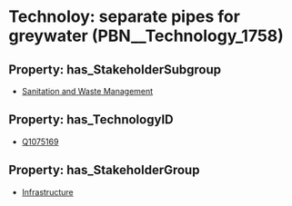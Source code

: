 # Technoloy: __separate pipes for greywater__ (PBN__Technology_1758)

## Property: has_StakeholderSubgroup

* [Sanitation and Waste Management](PBN__TechSubgroup_121)

## Property: has_TechnologyID

* [Q1075169](Q1075169)

## Property: has_StakeholderGroup

* [Infrastructure](PBN__TechGroup_4)

